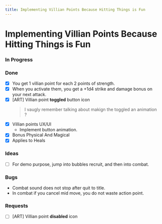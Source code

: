 ```yaml
---
title: Implementing Villian Points Because Hitting Things is Fun
---
```

# Implementing Villian Points Because Hitting Things is Fun


### In Progress


### Done
- [x] You get 1 villian point for each 2 points of strength. 
- [x] When you activate them, you get a +1d4 strike and damage bonus on your next attack.
- [x] [ART] Villian point **toggled**  button icon
    > I vaugly remember talking about makign the toggled an animation ?
- [x] Villian points UX/UI
    - Implement button animation.
- [x] Bonus Physical And Magical
- [x] Applies to Heals

### Ideas
- [ ] For demo purpose, jump into bubbles recruit, and then into combat.

### Bugs
- Combat sound does not stop after quit to title.
- In combat if you cancel mid move, you do not waste action point.


### Requests
- [ ] [ART] Villian point **disabled**  icon



